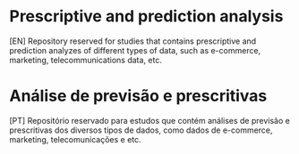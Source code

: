 # Prescriptive and prediction analysis
[EN] Repository reserved for studies that contains prescriptive and prediction analyzes of different types of data, such as e-commerce, marketing, telecommunications data, etc.

# Análise de previsão e prescritivas
[PT] Repositório reservado para estudos que contém análises de previsão e prescritivas dos diversos tipos de dados, como dados de e-commerce, marketing, telecomunicações e etc.